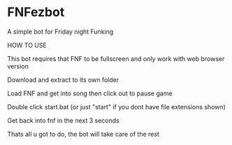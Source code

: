 # FNFezbot
A simple bot for Friday night Funking

HOW TO USE

This bot requires that FNF to be fullscreen and only work with web browser version

Download and extract to its own folder

Load FNF and get into song then click out to pause game

Double click start.bat (or just "start" if you dont have file extensions shown)

Get back into fnf in the next 3 seconds

Thats all u got to do, the bot will take care of the rest
